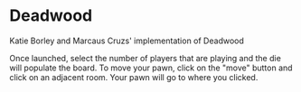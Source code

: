 # Deadwood

Katie Borley and Marcaus Cruzs' implementation of Deadwood

Once launched, select the number of players that are playing and the die will populate the board.
To move your pawn, click on the "move" button and click on an adjacent room. Your pawn will go to where you clicked.
